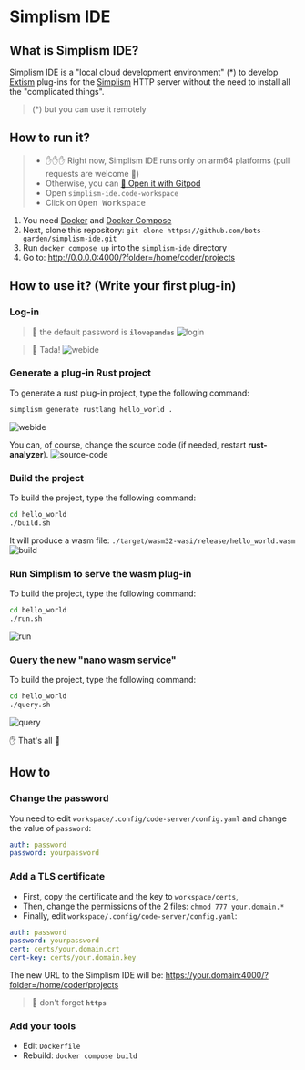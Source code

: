 # Simplism IDE

## What is Simplism IDE?

Simplism IDE is a "local cloud development environment" (*) to develop [Extism](https://extism.org/) plug-ins for the [Simplism](https://github.com/bots-garden/simplism#simplism-a-tiny-http-server-for-extism-plug-ins) HTTP server without the need to install all the "complicated things".

> (*) but you can use it remotely

## How to run it?

> - ✋✋✋ Right now, Simplism IDE runs only on arm64 platforms (pull requests are welcome 🤗) 
> - Otherwise, you can [🍊 Open it with Gitpod](https://gitpod.io/#https://github.com/bots-garden/simplism-ide)
>  - Open `simplism-ide.code-workspace`
>  - Click on <kbd>Open Workspace</kbd>

1. You need [Docker](https://www.docker.com/) and [Docker Compose](https://docs.docker.com/compose/)
2. Next, clone this repository: `git clone https://github.com/bots-garden/simplism-ide.git`
3. Run `docker compose up` into the `simplism-ide` directory
4. Go to: http://0.0.0.0:4000/?folder=/home/coder/projects

## How to use it? (Write your first plug-in)

### Log-in
> 👋 the default password is **`ilovepandas`**
![login](imgs/01-log-in.png "login")

> 🎉 Tada!
![webide](imgs/02-web-ide.png "webide")

### Generate a plug-in Rust project

To generate a rust plug-in project, type the following command:
```bash
simplism generate rustlang hello_world .
```
![webide](imgs/03-generate.png "generate")

You can, of course, change the source code (if needed, restart **rust-analyzer**).
![source-code](imgs/04-source-code.png "source-code")

### Build the project

To build the project, type the following command:
```bash
cd hello_world
./build.sh
```
It will produce a wasm file: `./target/wasm32-wasi/release/hello_world.wasm`
![build](imgs/05-build.png "build")

### Run Simplism to serve the wasm plug-in

To build the project, type the following command:
```bash
cd hello_world
./run.sh
```
![run](imgs/06-run.png "run")

### Query the new "nano wasm service"

To build the project, type the following command:
```bash
cd hello_world
./query.sh
```
![query](imgs/07-query.png "query")

✋ That's all 🤗

## How to

### Change the password

You need to edit `workspace/.config/code-server/config.yaml` and change the value of `password`:

```yaml
auth: password
password: yourpassword
```

### Add a TLS certificate

- First, copy the certificate and the key to `workspace/certs`, 
- Then, change the permissions of the 2 files: `chmod 777 your.domain.*`
- Finally, edit `workspace/.config/code-server/config.yaml`:

```yaml
auth: password
password: yourpassword
cert: certs/your.domain.crt
cert-key: certs/your.domain.key
```

The new URL to the Simplism IDE will be: https://your.domain:4000/?folder=/home/coder/projects

> 👋 don't forget **`https`**

### Add your tools

- Edit `Dockerfile`
- Rebuild: `docker compose build`
